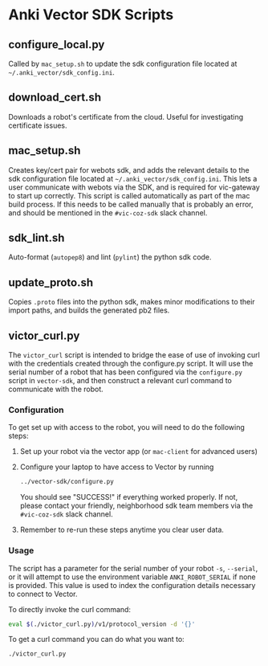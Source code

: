 # Anki Vector SDK Scripts

## configure_local.py

Called by `mac_setup.sh` to update the sdk configuration file located at `~/.anki_vector/sdk_config.ini`.

## download_cert.sh

Downloads a robot's certificate from the cloud. Useful for investigating certificate issues.

## mac_setup.sh

Creates key/cert pair for webots sdk, and adds the relevant details to the sdk configuration file located at `~/.anki_vector/sdk_config.ini`.
This lets a user communicate with webots via the SDK, and is required for vic-gateway to start up correctly.
This script is called automatically as part of the mac build process.
If this needs to be called manually that is probably an error, and should be mentioned in the `#vic-coz-sdk` slack channel.

## sdk_lint.sh

Auto-format (`autopep8`) and lint (`pylint`) the python sdk code.

## update_proto.sh

Copies `.proto` files into the python sdk, makes minor modifications to their import paths, and builds the generated pb2 files.

## victor_curl.py

The `victor_curl` script is intended to bridge the ease of use of invoking curl with the credentials created
through the configure.py script. It will use the serial number of a robot that has been configured via the `configure.py`
script in `vector-sdk`, and then construct a relevant curl command to communicate with the robot.

### Configuration

To get set up with access to the robot, you will need to do the following steps:

1. Set up your robot via the vector app (or `mac-client` for advanced users)

1. Configure your laptop to have access to Vector by running

    ```bash
    ../vector-sdk/configure.py
    ```

    You should see "SUCCESS!" if everything worked properly. If not, please contact your friendly, neighborhood sdk team members via the `#vic-coz-sdk` slack channel.

1. Remember to re-run these steps anytime you clear user data.

### Usage

The script has a parameter for the serial number of your robot `-s`, `--serial`, or it will attempt
to use the environment variable `ANKI_ROBOT_SERIAL` if none is provided. This value is used to index
the configuration details necessary to connect to Vector.

To directly invoke the curl command:

```bash
eval $(./victor_curl.py)/v1/protocol_version -d '{}'
```

To get a curl command you can do what you want to:

```bash
./victor_curl.py
```

